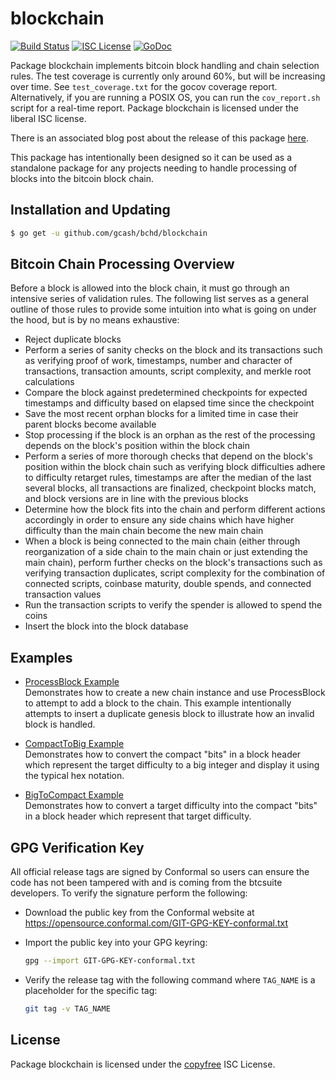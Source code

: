 blockchain
==========

[![Build Status](http://img.shields.io/travis/btcsuite/btcd.svg)](https://travis-ci.org/btcsuite/btcd)
[![ISC License](http://img.shields.io/badge/license-ISC-blue.svg)](http://copyfree.org)
[![GoDoc](https://img.shields.io/badge/godoc-reference-blue.svg)](http://godoc.org/github.com/gcash/bchd/blockchain)

Package blockchain implements bitcoin block handling and chain selection rules.
The test coverage is currently only around 60%, but will be increasing over
time. See `test_coverage.txt` for the gocov coverage report.  Alternatively, if
you are running a POSIX OS, you can run the `cov_report.sh` script for a
real-time report.  Package blockchain is licensed under the liberal ISC license.

There is an associated blog post about the release of this package
[here](https://blog.conformal.com/btcchain-the-bitcoin-chain-package-from-bctd/).

This package has intentionally been designed so it can be used as a standalone
package for any projects needing to handle processing of blocks into the bitcoin
block chain.

## Installation and Updating

```bash
$ go get -u github.com/gcash/bchd/blockchain
```

## Bitcoin Chain Processing Overview

Before a block is allowed into the block chain, it must go through an intensive
series of validation rules.  The following list serves as a general outline of
those rules to provide some intuition into what is going on under the hood, but
is by no means exhaustive:

 - Reject duplicate blocks
 - Perform a series of sanity checks on the block and its transactions such as
   verifying proof of work, timestamps, number and character of transactions,
   transaction amounts, script complexity, and merkle root calculations
 - Compare the block against predetermined checkpoints for expected timestamps
   and difficulty based on elapsed time since the checkpoint
 - Save the most recent orphan blocks for a limited time in case their parent
   blocks become available
 - Stop processing if the block is an orphan as the rest of the processing
   depends on the block's position within the block chain
 - Perform a series of more thorough checks that depend on the block's position
   within the block chain such as verifying block difficulties adhere to
   difficulty retarget rules, timestamps are after the median of the last
   several blocks, all transactions are finalized, checkpoint blocks match, and
   block versions are in line with the previous blocks
 - Determine how the block fits into the chain and perform different actions
   accordingly in order to ensure any side chains which have higher difficulty
   than the main chain become the new main chain
 - When a block is being connected to the main chain (either through
   reorganization of a side chain to the main chain or just extending the
   main chain), perform further checks on the block's transactions such as
   verifying transaction duplicates, script complexity for the combination of
   connected scripts, coinbase maturity, double spends, and connected
   transaction values
 - Run the transaction scripts to verify the spender is allowed to spend the
   coins
 - Insert the block into the block database

## Examples

* [ProcessBlock Example](http://godoc.org/github.com/gcash/bchd/blockchain#example-BlockChain-ProcessBlock)  
  Demonstrates how to create a new chain instance and use ProcessBlock to
  attempt to add a block to the chain.  This example intentionally
  attempts to insert a duplicate genesis block to illustrate how an invalid
  block is handled.

* [CompactToBig Example](http://godoc.org/github.com/gcash/bchd/blockchain#example-CompactToBig)  
  Demonstrates how to convert the compact "bits" in a block header which
  represent the target difficulty to a big integer and display it using the
  typical hex notation.

* [BigToCompact Example](http://godoc.org/github.com/gcash/bchd/blockchain#example-BigToCompact)  
  Demonstrates how to convert a target difficulty into the
  compact "bits" in a block header which represent that target difficulty.

## GPG Verification Key

All official release tags are signed by Conformal so users can ensure the code
has not been tampered with and is coming from the btcsuite developers.  To
verify the signature perform the following:

- Download the public key from the Conformal website at
  https://opensource.conformal.com/GIT-GPG-KEY-conformal.txt

- Import the public key into your GPG keyring:
  ```bash
  gpg --import GIT-GPG-KEY-conformal.txt
  ```

- Verify the release tag with the following command where `TAG_NAME` is a
  placeholder for the specific tag:
  ```bash
  git tag -v TAG_NAME
  ```

## License


Package blockchain is licensed under the [copyfree](http://copyfree.org) ISC
License.
